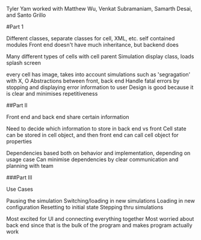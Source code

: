 Tyler Yam worked with Matthew Wu, Venkat Subramaniam, Samarth Desai, and Santo Grillo

#Part 1

Different classes, separate classes for cell, XML, etc.
self contained modules
Front end doesn't have much inheritance, but backend does 


Many different types of cells with cell parent
Simulation display class, loads splash screen


every cell has image, takes into account simulations such as 'segragation' with X, O
Abstractions between front, back end
Handle fatal errors by stopping and displaying error information to user
Design is good because it is clear and minimises repetitiveness 

##Part II

Front end and back end share certain information


Need to decide which information to store in back end vs front
Cell state can be stored in cell object, and then front end can call cell object for properties


Dependencies based both on behavior and implementation, depending on usage case
Can minimise dependencies by clear communication and planning with team

###Part III


Use Cases


Pausing the simulation
Switching/loading in new simulations
Loading in new configuration
Resetting to initial state
Stepping thru simulations


Most excited for UI and connecting everything together
Most worried about back end since that is the bulk of the program and makes program actually work
